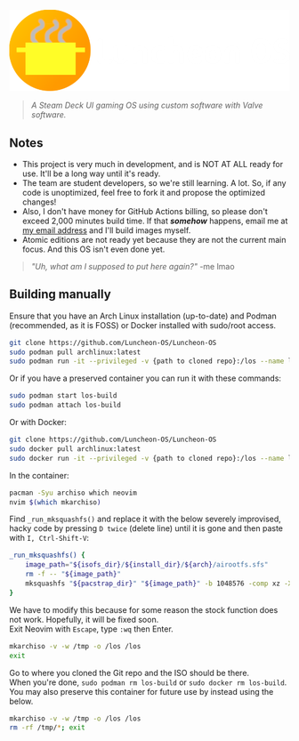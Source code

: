 ![](luncheonos-wide.png)
> *A Steam Deck UI gaming OS using custom software with Valve software.*
## Notes
- This project is very much in development, and is NOT AT ALL ready for use. It'll be a long way until it's ready.
- The team are student developers, so we're still learning. A lot. So, if any code is unoptimized, feel free to fork it and propose the optimized changes!
- Also, I don't have money for GitHub Actions billing, so please don't exceed 2,000 minutes build time. If that ***somehow*** happens, email me at [my email address](mailto:frothyy@frothywifi.cc) and I'll build images myself.
- Atomic editions are not ready yet because they are not the current main focus. And this OS isn't even done yet.
> *"Uh, what am I supposed to put here again?"* -me lmao
## Building manually
Ensure that you have an Arch Linux installation (up-to-date) and Podman (recommended, as it is FOSS) or Docker installed with sudo/root access.
```bash
git clone https://github.com/Luncheon-OS/Luncheon-OS
sudo podman pull archlinux:latest
sudo podman run -it --privileged -v {path to cloned repo}:/los --name los-build archlinux
```
Or if you have a preserved container you can run it with these commands:
```bash
sudo podman start los-build
sudo podman attach los-build
```

Or with Docker:
```bash
git clone https://github.com/Luncheon-OS/Luncheon-OS
sudo docker pull archlinux:latest
sudo docker run -it --privileged -v {path to cloned repo}:/los --name los-build archlinux
```
In the container:
```bash
pacman -Syu archiso which neovim
nvim $(which mkarchiso)
```
Find `_run_mksquashfs()` and replace it with the below severely improvised, hacky code by pressing `D twice` (delete line) until it is gone and then paste with `I, Ctrl-Shift-V`:
```bash
_run_mksquashfs() {
    image_path="${isofs_dir}/${install_dir}/${arch}/airootfs.sfs"
    rm -f -- "${image_path}"
    mksquashfs "${pacstrap_dir}" "${image_path}" -b 1048576 -comp xz -Xdict-size 100%
}
```
We have to modify this because for some reason the stock function does not work. Hopefully, it will be fixed soon.  
Exit Neovim with `Escape`, type `:wq` then Enter.
```bash
mkarchiso -v -w /tmp -o /los /los
exit
```
Go to where you cloned the Git repo and the ISO should be there.  
When you're done, `sudo podman rm los-build` or `sudo docker rm los-build`.  
You may also preserve this container for future use by instead using the below.
```bash
mkarchiso -v -w /tmp -o /los /los
rm -rf /tmp/*; exit
```
